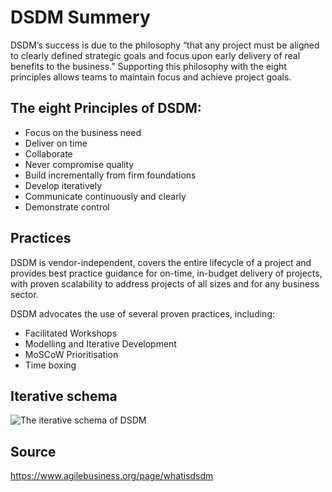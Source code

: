 # DSDM Summery
DSDM’s success is due to the philosophy “that any project must be aligned to clearly defined strategic goals and focus upon early delivery of real benefits to the business.” Supporting this philosophy with the eight principles allows teams to maintain focus and achieve project goals.

## The eight Principles of DSDM:

- Focus on the business need
- Deliver on time
- Collaborate
- Never compromise quality
- Build incrementally from firm foundations
- Develop iteratively
- Communicate continuously and clearly
- Demonstrate control

## Practices
DSDM is vendor-independent, covers the entire lifecycle of a project and provides best practice guidance for on-time, in-budget delivery of projects, with proven scalability to address projects of all sizes and for any business sector.

DSDM advocates the use of several proven practices, including:

- Facilitated Workshops
- Modelling and Iterative Development
- MoSCoW Prioritisation
- Time boxing

## Iterative schema
![The iterative schema of DSDM](https://slideplayer.com/slide/3890402/13/images/8/DSDM+lifecycle+model+From+software+engineering.jpg "The iterative schema of DSDM")

## Source
https://www.agilebusiness.org/page/whatisdsdm
